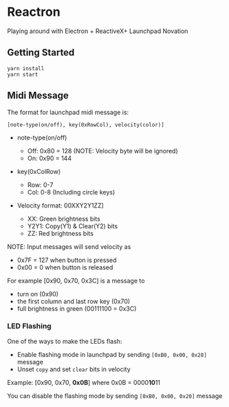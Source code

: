 # Reactron

Playing around with Electron + ReactiveX+ Launchpad Novation

## Getting Started
``` shel
yarn install
yarn start
```

## Midi Message
The format for launchpad midi message is:

`[note-type(on/off), key(0xRowCol), velocity(color)]`

- note-type(on/off)
  - Off: 0x80 = 128 (NOTE: Velocity byte will be ignored)
  - On:  0x90 = 144

- key(0xColRow)
  - Row: 0-7
  - Col: 0-8 (Including circle keys)

- Velocity format: 00XXY2Y1ZZ]
  - XX:   Green brightness bits
  - Y2Y1: Copy(Y1) & Clear(Y2) bits
  - ZZ:   Red brightness bits

NOTE: Input messages will send velocity as
  - 0x7F = 127 when button is pressed
  - 0x00 = 0   when button is released

For example [0x90, 0x70, 0x3C] is a message to
- turn on (0x90)
- the first column and last row key (0x70)
- full brightness in green (00111100 = 0x3C)

### LED Flashing
One of the ways to make the LEDs flash:
- Enable flashing mode in launchpad by sending `[0xB0, 0x00, 0x28]` message
- Unset `copy` and set `clear` bits in velocity

Example: [0x90, 0x70, **0x0B**] where 0x0B = 0000**10**11

You can disable the flashing mode by sending `[0xB0, 0x00, 0x20]` message
